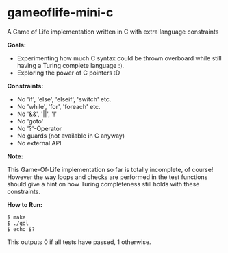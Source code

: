 # gameoflife-mini-c
A Game of Life implementation written in C with extra language constraints

**Goals:**

* Experimenting how much C syntax could be thrown overboard while still having a Turing complete language :).
* Exploring the power of C pointers :D

**Constraints:**

* No 'if', 'else', 'elseif', 'switch' etc.
* No 'while', 'for', 'foreach' etc.
* No '&&', '||', '!'
* No 'goto'
* No '?'-Operator
* No guards (not available in C anyway)
* No external API

**Note:**

This Game-Of-Life implementation so far is totally incomplete, of course!
However the way loops and checks are performed in the test functions
should give a hint on how Turing completeness still holds with these
constraints.

**How to Run:**

	$ make
	$ ./gol
	$ echo $?

This outputs 0 if all tests have passed, 1 otherwise.
